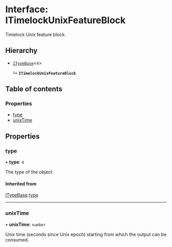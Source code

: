 # Interface: ITimelockUnixFeatureBlock

Timelock Unix feature block.

## Hierarchy

- [`ITypeBase`](ITypeBase.md)<``4``\>

  ↳ **`ITimelockUnixFeatureBlock`**

## Table of contents

### Properties

- [type](ITimelockUnixFeatureBlock.md#type)
- [unixTime](ITimelockUnixFeatureBlock.md#unixtime)

## Properties

### type

• **type**: ``4``

The type of the object.

#### Inherited from

[ITypeBase](ITypeBase.md).[type](ITypeBase.md#type)

___

### unixTime

• **unixTime**: `number`

Unix time (seconds since Unix epoch) starting from which the output can be consumed.
